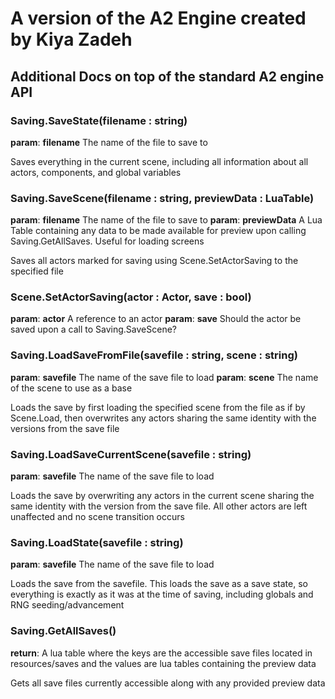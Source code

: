 # A version of the A2 Engine created by Kiya Zadeh

## Additional Docs on top of the standard A2 engine API

### Saving.SaveState(filename : string)

**param**: **filename** The name of the file to save to

Saves everything in the current scene, including all information about all actors, components, and global variables

### Saving.SaveScene(filename : string, previewData : LuaTable)

**param**: **filename** The name of the file to save to
**param**: **previewData** A Lua Table containing any data to be made available for preview upon calling Saving.GetAllSaves. Useful for loading screens

Saves all actors marked for saving using Scene.SetActorSaving to the specified file

### Scene.SetActorSaving(actor : Actor, save : bool)

**param**: **actor** A reference to an actor
**param**: **save** Should the actor be saved upon a call to Saving.SaveScene?

### Saving.LoadSaveFromFile(savefile : string, scene : string)

**param**: **savefile** The name of the save file to load
**param**: **scene** The name of the scene to use as a base

Loads the save by first loading the specified scene from the file as if by Scene.Load, then overwrites any actors sharing the same identity with the versions from the save file

### Saving.LoadSaveCurrentScene(savefile : string)

**param**: **savefile** The name of the save file to load

Loads the save by overwriting any actors in the current scene sharing the same identity with the version from the save file. All other actors are left unaffected and no scene transition occurs

### Saving.LoadState(savefile : string)

**param**: **savefile** The name of the save file to load

Loads the save from the savefile. This loads the save as a save state, so everything is exactly as it was at the time of saving, including globals and RNG seeding/advancement

### Saving.GetAllSaves()

**return**: A lua table where the keys are the accessible save files located in resources/saves and the values are lua tables containing the preview data

Gets all save files currently accessible along with any provided preview data

